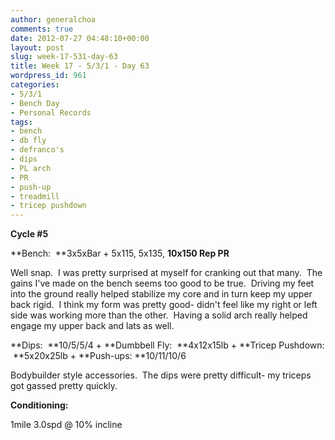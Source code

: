 ```yaml
---
author: generalchoa
comments: true
date: 2012-07-27 04:48:10+00:00
layout: post
slug: week-17-531-day-63
title: Week 17 - 5/3/1 - Day 63
wordpress_id: 961
categories:
- 5/3/1
- Bench Day
- Personal Records
tags:
- bench
- db fly
- defranco's
- dips
- PL arch
- PR
- push-up
- treadmill
- tricep pushdown
---
```


**Cycle #5**

**Bench:  **3x5xBar + 5x115, 5x135, **10x150 Rep PR**

Well snap.  I was pretty surprised at myself for cranking out that many.  The gains I've made on the bench seems too good to be true.  Driving my feet into the ground really helped stabilize my core and in turn keep my upper back rigid.  I think my form was pretty good- didn't feel like my right or left side was working more than the other.  Having a solid arch really helped engage my upper back and lats as well.

**Dips:  **10/5/5/4 + **Dumbbell Fly:  **4x12x15lb + **Tricep Pushdown:  **5x20x25lb + **Push-ups: **10/11/10/6

Bodybuilder style accessories.  The dips were pretty difficult- my triceps got gassed pretty quickly.

**Conditioning:**

1mile 3.0spd @ 10% incline
